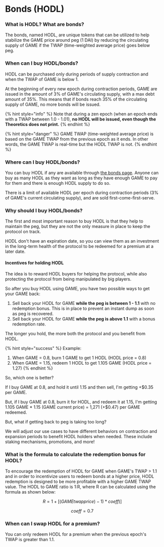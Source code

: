 # Bonds (HODL)

### What is HODL? What are bonds?

The bonds, named HODL, are unique tokens that can be utilized to help stabilize the GAME price around peg (1 DAI) by reducing the circulating supply of GAME if the TWAP (time-weighted average price) goes below peg.

### When can I buy HODL/bonds?

HODL can be purchased only during periods of supply contraction and when the TWAP of GAME is below 1.

At the beginning of every new epoch during contraction periods, GAME are issued in the amount of 3% of GAME's circulating supply, with a max debt amount of 35%. This means that if bonds reach 35% of the circulating supply of GAME, no more bonds will be issued.

{% hint style="info" %}
Note that during a zen epoch (when an epoch ends with a TWAP between 1.0 - 1.01), **no HODL will be issued, even though the Theoretics does not print.**
{% endhint %}

{% hint style="danger" %}
GAME TWAP (time-weighted average price) is based on the GAME TWAP from the previous epoch as it ends. In other words, the GAME TWAP is real-time but the HODL TWAP is not.
{% endhint %}

### Where can I buy HODL/bonds?

You can buy HODL if any are available through [the bonds page](https://gametheory.tech/bonds). Anyone can buy as many HODL as they want as long as they have enough GAME to pay for them and there is enough HODL supply to do so.

There is a limit of available HODL per epoch during contraction periods (3% of GAME's current circulating supply), and are sold first-come-first-serve.

### Why should I buy HODL/bonds?

The first and most important reason to buy HODL is that they help to maintain the peg, but they are not the only measure in place to keep the protocol on track.

HODL don't have an expiration date, so you can view them as an investment in the long-term health of the protocol to be redeemed for a premium at a later date.

#### Incentives for holding HODL

The idea is to reward HODL buyers for helping the protocol, while also protecting the protocol from being manipulated by big players.

So after you buy HODL using GAME, you have two possible ways to get your GAME back:

1. Sell back your HODL for GAME **while the peg is between 1 - 1.1** with no redemption bonus. This is in place to prevent an instant dump as soon as peg is recovered.
2. Sell back your HODL for GAME **while the peg is above 1.1** with a bonus redemption rate.

The longer you hold, the more both the protocol and you benefit from HODL.

{% hint style="success" %}
Example:

1. When GAME = 0.8, burn 1 GAME to get 1 HODL (HODL price = 0.8)
2. When GAME = 1.15, redeem 1 HODL to get 1.105 GAME (HODL price = 1.27)
{% endhint %}

So, which one is better?

If I buy GAME at 0.8, and hold it until 1.15 and then sell, I'm getting +$0.35 per GAME.

But, if I buy GAME at 0.8, burn it for HODL, and redeem it at 1.15, I'm getting 1.105 GAME \* 1.15 (GAME current price) = 1,271 (+$0.47) per GAME redeemed.

But, what if getting back to peg is taking too long?

We will adjust our use cases to have different behaviors on contraction and expansion periods to benefit HODL holders when needed.  These include staking mechanisms, promotions, and more!

### What is the formula to calculate the redemption bonus for HODL?

To encourage the redemption of HODL for GAME when GAME's TWAP > 1.1 and in order to incentivize users to redeem bonds at a higher price, HODL redemption is designed to be more profitable with a higher GAME TWAP value. The HODL to GAME ratio is 1:R, where R can be calculated using the formula as shown below:

$$
R=1+[(GAMEtwapprice)-1)*coeff)]
$$

$$
coeff = 0.7
$$

### When can I swap HODL for a premium?

You can only redeem HODL for a premium when the previous epoch's TWAP is greater than 1.1.
